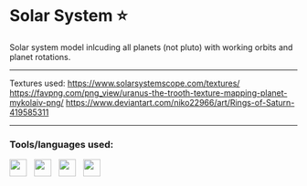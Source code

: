 # Solar System :star:

Solar system model inlcuding all planets (not pluto) with working orbits and planet rotations. 

***

Textures used:
https://www.solarsystemscope.com/textures/
https://favpng.com/png_view/uranus-the-trooth-texture-mapping-planet-mykolaiv-png/
https://www.deviantart.com/niko22966/art/Rings-of-Saturn-419585311

***

### Tools/languages used:

<img align="left" width="30px" style="padding-right:10px;" src="https://cdn.jsdelivr.net/gh/devicons/devicon@latest/icons/html5/html5-original.svg" />
<img align="left" width="30px" style="padding-right:10px;" src="https://cdn.jsdelivr.net/gh/devicons/devicon@latest/icons/css3/css3-original.svg" />        
<img align="left" width="30px" style="padding-right:10px;" src="https://cdn.jsdelivr.net/gh/devicons/devicon@latest/icons/javascript/javascript-original.svg"/>
<img align="left" width="30px" style="padding-right:10px;" src="https://cdn.jsdelivr.net/gh/devicons/devicon@latest/icons/threejs/threejs-original.svg" />
